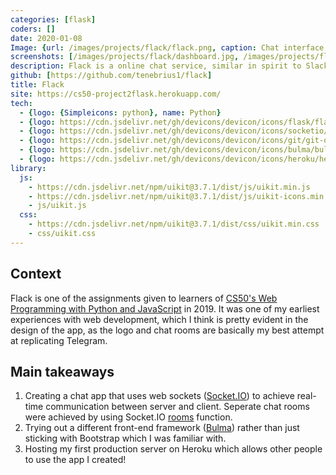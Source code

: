 ```yaml
---
categories: [flask]
coders: []
date: 2020-01-08
Image: {url: /images/projects/flack/flack.png, caption: Chat interface of flack}
screenshots: [/images/projects/flack/dashboard.jpg, /images/projects/flack/chat.jpg, /images/projects/flack/channels.jpg]
description: Flack is a online chat service, similar in spirit to Slack
github: [https://github.com/tenebrius1/flack]
title: Flack
site: https://cs50-project2flask.herokuapp.com/
tech:
  - {logo: {Simpleicons: python}, name: Python}
  - {logo: https://cdn.jsdelivr.net/gh/devicons/devicon/icons/flask/flask-original.svg, name: Flask}
  - {logo: https://cdn.jsdelivr.net/gh/devicons/devicon/icons/socketio/socketio-original.svg, name: Socket.IO}
  - {logo: https://cdn.jsdelivr.net/gh/devicons/devicon/icons/git/git-original.svg, name: Git}
  - {logo: https://cdn.jsdelivr.net/gh/devicons/devicon/icons/bulma/bulma-plain.svg, name: Bulma}
  - {logo: https://cdn.jsdelivr.net/gh/devicons/devicon/icons/heroku/heroku-original.svg, name: Heroku}
library:
  js:
    - https://cdn.jsdelivr.net/npm/uikit@3.7.1/dist/js/uikit.min.js
    - https://cdn.jsdelivr.net/npm/uikit@3.7.1/dist/js/uikit-icons.min.js
    - js/uikit.js
  css: 
    - https://cdn.jsdelivr.net/npm/uikit@3.7.1/dist/css/uikit.min.css
    - css/uikit.css
---
```


## Context

Flack is one of the assignments given to learners of [CS50's Web Programming with Python and JavaScript](https://cs50.harvard.edu/summer/web/2019/projects/2/) in 2019. It was one of my earliest experiences with web development, which I think is pretty evident in the design of the app, as the logo and chat rooms are basically my best attempt at replicating Telegram.

## Main takeaways

1. Creating a chat app that uses web sockets ([Socket.IO](https://socket.io/)) to achieve real-time communication between server and client. Seperate chat rooms were achieved by using Socket.IO [rooms](https://socket.io/docs/v4/rooms/) function.
2. Trying out a different front-end framework ([Bulma](https://bulma.io/)) rather than just sticking with Bootstrap which I was familiar with. 
3. Hosting my first production server on Heroku which allows other people to use the app I created!
